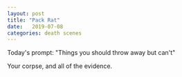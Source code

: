 ```yaml
---
layout: post
title: "Pack Rat"
date:   2019-07-08
categories: death scenes
---
```

Today's prompt: "Things you should throw away but can't"

Your corpse, and all of the evidence.
